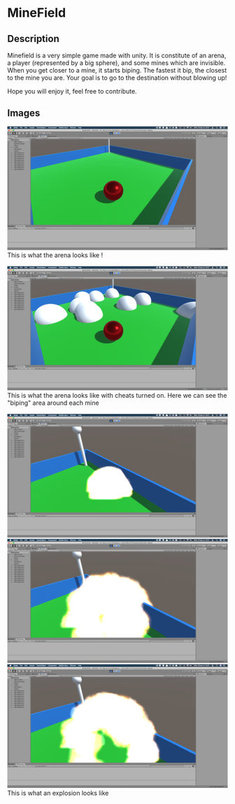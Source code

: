 # MineField

## Description

Minefield is a very simple game made with unity. It is constitute of an arena, a player (represented by a big sphere), and some mines which are invisible.
When you get closer to a mine, it starts biping. The fastest it bip, the closest to the mine you are. Your goal is to go to the destination without blowing up!

Hope you will enjoy it, feel free to contribute.

## Images

<img src="/static/arena.png">
This is what the arena looks like !
<br /><br />

<img src="/static/cheats.png">
This is what the arena looks like with cheats turned on. Here we can see the "biping" area around each mine
<br /><br />

<img src="/static/explosion_small.png">
<img src="/static/explosion_big.png">
<img src="/static/explosion_big2.png">
This is what an explosion looks like
